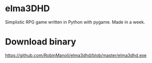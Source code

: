 # elma3DHD
Simplistic RPG game written in Python with pygame. Made in a week.

# Download binary
https://github.com/RobinManoli/elma3dhd/blob/master/elma3dhd.exe